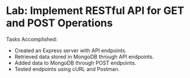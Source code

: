 # Lab: Implement RESTful API for GET and POST Operations

Tasks Accomplished:

- Created an Express server with API endpoints.
- Retrieved data stored in MongoDB through API endpoints.
- Added data to MongoDB through POST endpoints.
- Tested endpoints using cURL and Postman.